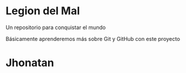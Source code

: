 # Legion del Mal
Un repositorio para conquistar el mundo

Básicamente aprenderemos más sobre Git y GitHub con este proyecto

# Jhonatan 